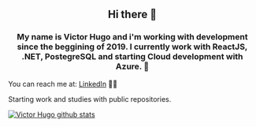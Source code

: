 ### <h2 align="center"> Hi there 👋 </h2>

<h3 align="center">My name is Victor Hugo and i'm working with development since the beggining of 2019. 
I currently work with ReactJS, .NET, PostegreSQL and starting Cloud development with Azure. 🚀</h3>

You can reach me at: [LinkedIn](https://www.linkedin.com/in/victor-hugo-ferreira-915788169/) 👨💼

<p>Starting work and studies with public repositories.</p>

[![Victor Hugo github stats](https://github-readme-stats.vercel.app/api?username=frakneable&count_private=true&show_icons=true&theme=vue)](https://github.com/frakneable/github-readme-stats)
